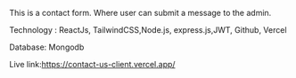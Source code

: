 This is a contact form. Where user can submit a message to the admin.

Technology : ReactJs, TailwindCSS,Node.js, express.js,JWT, Github, Vercel

Database: Mongodb


Live link:https://contact-us-client.vercel.app/
